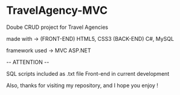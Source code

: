 # TravelAgency-MVC
 Doube CRUD project for Travel Agencies

made with -> (FRONT-END) HTML5, CSS3
             (BACK-END)  C#, MySQL

framework used -> MVC ASP.NET

-- ATTENTION --

  SQL scripts included as .txt file
  Front-end in current development

  Also, thanks for visiting my repository, and I hope you enjoy ! 
